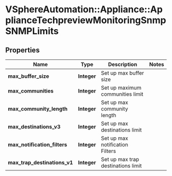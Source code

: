 # VSphereAutomation::Appliance::ApplianceTechpreviewMonitoringSnmpSNMPLimits

## Properties
Name | Type | Description | Notes
------------ | ------------- | ------------- | -------------
**max_buffer_size** | **Integer** | Set up max buffer size | 
**max_communities** | **Integer** | Set up maximum communities limit | 
**max_community_length** | **Integer** | Set up max community length | 
**max_destinations_v3** | **Integer** | Set up max destinations limit | 
**max_notification_filters** | **Integer** | Set up max notification Filters | 
**max_trap_destinations_v1** | **Integer** | Set up max trap destinations limit | 


